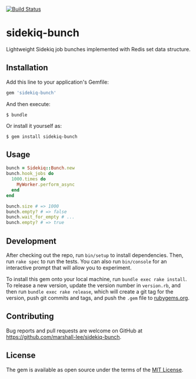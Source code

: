 [![Build Status](https://travis-ci.org/marshall-lee/sidekiq-bunch.svg?branch=master)](https://travis-ci.org/marshall-lee/sidekiq-bunch)

# sidekiq-bunch

Lightweight Sidekiq job bunches implemented with Redis set data structure.

## Installation

Add this line to your application's Gemfile:

```ruby
gem 'sidekiq-bunch'
```

And then execute:

    $ bundle

Or install it yourself as:

    $ gem install sidekiq-bunch

## Usage

```ruby
bunch = Sidekiq::Bunch.new
bunch.hook_jobs do
  1000.times do
    MyWorker.perform_async
  end
end

bunch.size # => 1000
bunch.empty? # => false
bunch.wait_for_empty # ...
bunch.empty? # => true
```

## Development

After checking out the repo, run `bin/setup` to install dependencies. Then, run `rake spec` to run the tests. You can also run `bin/console` for an interactive prompt that will allow you to experiment.

To install this gem onto your local machine, run `bundle exec rake install`. To release a new version, update the version number in `version.rb`, and then run `bundle exec rake release`, which will create a git tag for the version, push git commits and tags, and push the `.gem` file to [rubygems.org](https://rubygems.org).

## Contributing

Bug reports and pull requests are welcome on GitHub at https://github.com/marshall-lee/sidekiq-bunch.

## License

The gem is available as open source under the terms of the [MIT License](https://opensource.org/licenses/MIT).

